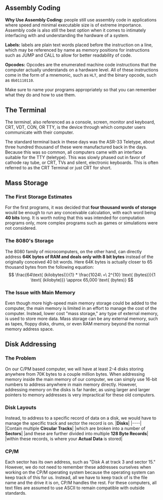 
## Assembly Coding
**Why Use Assembly Coding:** people still use assembly code in applications where speed and minimal executable size is of extreme importance. Assembly code is also still the best option when it comes to intimately interfacing with and understanding the hardware of a system.

**Labels:** labels are plain text words placed before the instruction on a line, which may be referenced by name as memory positions for instructions such as JUMP and CALL to allow for better readability of code.

**Opcodes:** Opcodes are the enumerated machine code instructions that the computer actually understands on a hardware level. All of these instructions come in the form of a mnemonic, such as `HLT`, and the binary opcode, such as `0b01110110`.

Make sure to name your programs appropriately so that you can remember what they do and how to use them.

## The Terminal
The *terminal*, also referenced as a console, screen, monitor and keyboard, CRT, VDT, CON, OR TTY, is the device through which computer users communicate with their computer.

The standard terminal back in these days was the ASR-33 Teletype, about three hundred thousand of these were manufactured back in the days. Because this was so common, all computers came with an interface suitable for the TTY (teletype). This was slowly phased out in favor of cathode ray tube, or CRT, TVs and silent, electronic keyboards. This is often referred to as the CRT Terminal or just CRT for short.


## Mass Storage
### The First Storage Estimates
For the first programs, it was decided that **four thousand words of storage** would be enough to run any conceivable calculation, with each word being **40 bits** long. It is worth noting that this was intended for computation programs only, more complex programs such as games or simulations were not considered.

### The 8080's Storage
The 8080 family of microcomputers, on the other hand, can directly address **64K bytes of RAM and deals only with 8 bit bytes** instead of the originally conceived 40 bit words. Here 64K bytes is actually closer to 65 thousand bytes from the following equation:
$$
\frac{64\text{ (kilobytes)}}{1} * \frac{1024\ =\ 2^{10} \text{ (bytes)}}{1 \text{ (kilobyte)}} \approx 65,000 \text{ (bytes)}
$$

### The Issue with Main Memory
Even though more high-speed main memory storage could be added to the computer, the main memory is limited in an effort to manage the cost of the computer. Instead, lower cost "mass storage," any type of external memory, is used to store more data. Mass storage can be any external memory, such as tapes, floppy disks, drums, or even RAM memory beyond the normal memory address space.

## Disk Addressing
### The Problem
On our C/PM based computer, we will have at least 2-4 disks storing anywhere from 70K bytes to a couple million bytes. When addressing memory inside the main memory of our computer, we can simply use 16-bit numbers to address anywhere in main memory directly. However, addressing memory on the disks is far harder, as using larger and larger pointers to memory addresses is very impractical for these old computers.

### Disk Layouts
Instead, to address to a specific record of data on a disk, we would have to manage the specific track and sector the record is on.
|**Disks**|
|----|
|Contain multiple **Circular Tracks**|
|which are broken into a number of **Sectors**|
|and these are further divided into multiple **128 Byte Records**|
|within these records, is where your **Actual Data** is stored|

### CP/M
Each sector has its own address, such as "Disk A at track 3 and sector 15." However, we do not need to remember these addresses ourselves when working on the CP/M operating system because the operating system can keep track of this for us. Instead, all we have to keep track of is the file name and the drive it is on, CP/M handles the rest. For these computers, all text files are assumed to use ASCII to remain compatible with outside standards.